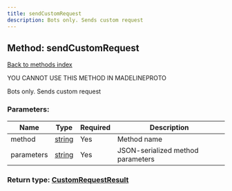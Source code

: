 ```yaml
---
title: sendCustomRequest
description: Bots only. Sends custom request
---
```

## Method: sendCustomRequest  
[Back to methods index](index.md)


YOU CANNOT USE THIS METHOD IN MADELINEPROTO


Bots only. Sends custom request

### Parameters:

| Name     |    Type       | Required | Description |
|----------|---------------|----------|-------------|
|method|[string](../types/string.md) | Yes|Method name|
|parameters|[string](../types/string.md) | Yes|JSON-serialized method parameters|


### Return type: [CustomRequestResult](../types/CustomRequestResult.md)

